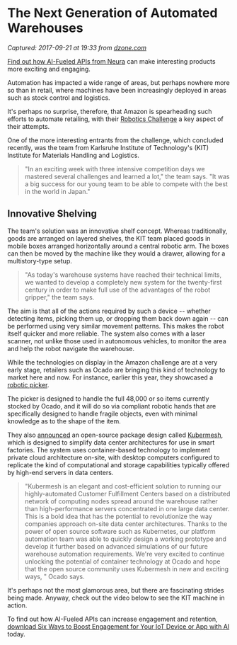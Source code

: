 # The Next Generation of Automated Warehouses

_Captured: 2017-09-21 at 19:33 from [dzone.com](https://dzone.com/articles/the-next-generation-of-automated-warehouses?edition=326503&utm_source=Daily%20Digest&utm_medium=email&utm_campaign=Daily%20Digest%202017-09-21)_

[Find out how AI-Fueled APIs from Neura](https://dzone.com/go?i=244221&u=https%3A%2F%2Fhubs.ly%2FH08wTJ10) can make interesting products more exciting and engaging.

Automation has impacted a wide range of areas, but perhaps nowhere more so than in retail, where machines have been increasingly deployed in areas such as stock control and logistics.

It's perhaps no surprise, therefore, that Amazon is spearheading such efforts to automate retailing, with their [Robotics Challenge](https://www.amazonrobotics.com/#/roboticschallenge/results) a key aspect of their attempts.

One of the more interesting entrants from the challenge, which concluded recently, was the team from Karlsruhe Institute of Technology's (KIT) Institute for Materials Handling and Logistics.

> "In an exciting week with three intensive competition days we mastered several challenges and learned a lot," the team says. "It was a big success for our young team to be able to compete with the best in the world in Japan."

## Innovative Shelving

The team's solution was an innovative shelf concept. Whereas traditionally, goods are arranged on layered shelves, the KIT team placed goods in mobile boxes arranged horizontally around a central robotic arm. The boxes can then be moved by the machine like they would a drawer, allowing for a multistory-type setup.

> "As today's warehouse systems have reached their technical limits, we wanted to develop a completely new system for the twenty-first century in order to make full use of the advantages of the robot gripper," the team says. 

The aim is that all of the actions required by such a device -- whether detecting items, picking them up, or dropping them back down again -- can be performed using very similar movement patterns. This makes the robot itself quicker and more reliable. The system also comes with a laser scanner, not unlike those used in autonomous vehicles, to monitor the area and help the robot navigate the warehouse.

While the technologies on display in the Amazon challenge are at a very early stage, retailers such as Ocado are bringing this kind of technology to market here and now. For instance, earlier this year, they showcased a [robotic picker](http://adigaskell.org/2017/03/03/the-robotic-arm-that-can-pick-your-delicate-fruit-and-veg/).

The picker is designed to handle the full 48,000 or so items currently stocked by Ocado, and it will do so via compliant robotic hands that are specifically designed to handle fragile objects, even with minimal knowledge as to the shape of the item.

They also [announced](http://adigaskell.org/2017/07/07/open-source-solution-for-smarter-warehouses/) an open-source package design called [Kubermesh](https://github.com/kubermesh), which is designed to simplify data center architectures for use in smart factories. The system uses container-based technology to implement private cloud architecture on-site, with desktop computers configured to replicate the kind of computational and storage capabilities typically offered by high-end servers in data centers.

> "Kubermesh is an elegant and cost-efficient solution to running our highly-automated Customer Fulfillment Centers based on a distributed network of computing nodes spread around the warehouse rather than high-performance servers concentrated in one large data center. This is a bold idea that has the potential to revolutionize the way companies approach on-site data center architectures. Thanks to the power of open source software such as Kubernetes, our platform automation team was able to quickly design a working prototype and develop it further based on advanced simulations of our future warehouse automation requirements. We're very excited to continue unlocking the potential of container technology at Ocado and hope that the open source community uses Kubermesh in new and exciting ways, " Ocado says. 

It's perhaps not the most glamorous area, but there are fascinating strides being made. Anyway, check out the video below to see the KIT machine in action.

To find out how AI-Fueled APIs can increase engagement and retention, [download Six Ways to Boost Engagement for Your IoT Device or App with AI](https://dzone.com/go?i=244222&u=https%3A%2F%2Fhubs.ly%2FH08wTJ50) today.
